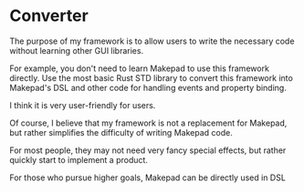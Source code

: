 # Converter

The purpose of my framework is to allow users to write the necessary code without learning other GUI libraries. 

For example, you don't need to learn Makepad to use this framework directly. Use the most basic Rust STD library to convert this framework into Makepad's DSL and other code for handling events and property binding.

I think it is very user-friendly for users.

Of course, I believe that my framework is not a replacement for Makepad, but rather simplifies the difficulty of writing Makepad code. 

For most people, they may not need very fancy special effects, but rather quickly start to implement a product.

For those who pursue higher goals, Makepad can be directly used in DSL

